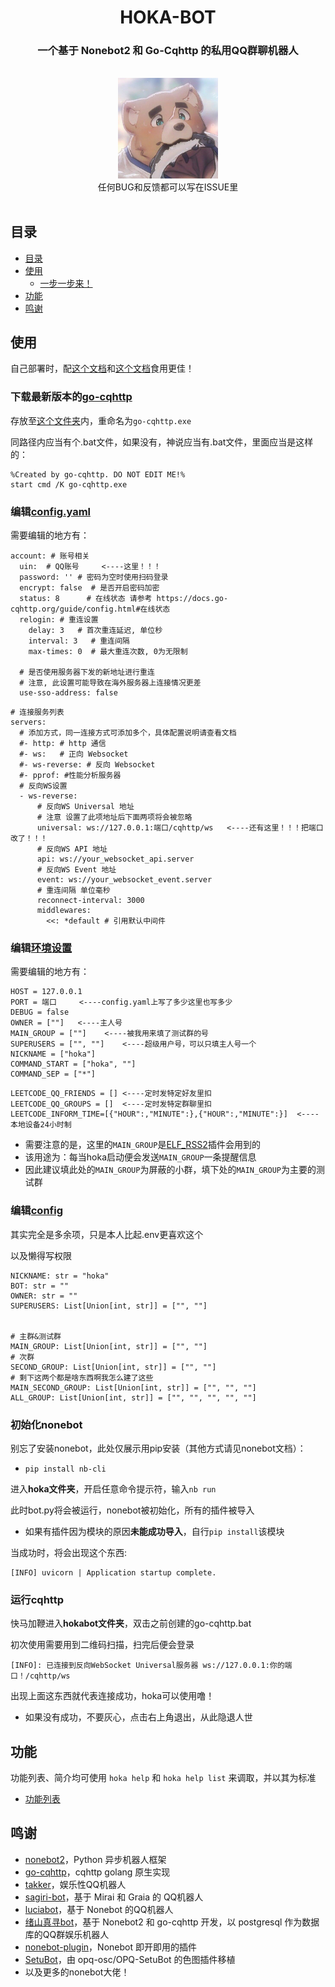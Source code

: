 <div align="center">
    <h1>HOKA-BOT</h1>
</div>

<div align="center">
    <h3>一个基于 Nonebot2 和 Go-Cqhttp 的私用QQ群聊机器人</h3>
    <br>
    <img width="160" src="docs/HOKA现头像.jpg" alt="logo">
    </br>
    <div>任何BUG和反馈都可以写在ISSUE里</div>
    <br>
</div>

## 目录
  * [目录](#目录)
  * [使用](#使用)
    + [一步一步来！](#下载最新版本的go-cqhttp)
  * [功能](#功能)
  * [鸣谢](#鸣谢)

## 使用

自己部署时，配[这个文档](https://v2.nonebot.dev/)和[这个文档](https://docs.go-cqhttp.org/)食用更佳！

### 下载最新版本的[go-cqhttp](https://github.com/Mrs4s/go-cqhttp/releases)

存放至[这个文件夹](hokabot/)内，重命名为```go-cqhttp.exe```

同路径内应当有个.bat文件，如果没有，神说应当有.bat文件，里面应当是这样的：

```
%Created by go-cqhttp. DO NOT EDIT ME!%
start cmd /K go-cqhttp.exe
```

### 编辑[config.yaml](hokabot/config.yml)

需要编辑的地方有：

```
account: # 账号相关
  uin:  # QQ账号     <----这里！！！
  password: '' # 密码为空时使用扫码登录
  encrypt: false  # 是否开启密码加密
  status: 8      # 在线状态 请参考 https://docs.go-cqhttp.org/guide/config.html#在线状态
  relogin: # 重连设置
    delay: 3   # 首次重连延迟, 单位秒
    interval: 3   # 重连间隔
    max-times: 0  # 最大重连次数, 0为无限制

  # 是否使用服务器下发的新地址进行重连
  # 注意, 此设置可能导致在海外服务器上连接情况更差
  use-sso-address: false
```

```
# 连接服务列表
servers:
  # 添加方式，同一连接方式可添加多个，具体配置说明请查看文档
  #- http: # http 通信
  #- ws:   # 正向 Websocket
  #- ws-reverse: # 反向 Websocket
  #- pprof: #性能分析服务器
  # 反向WS设置
  - ws-reverse:
      # 反向WS Universal 地址
      # 注意 设置了此项地址后下面两项将会被忽略
      universal: ws://127.0.0.1:端口/cqhttp/ws   <----还有这里！！！把端口改了！！！
      # 反向WS API 地址
      api: ws://your_websocket_api.server
      # 反向WS Event 地址
      event: ws://your_websocket_event.server
      # 重连间隔 单位毫秒
      reconnect-interval: 3000
      middlewares:
        <<: *default # 引用默认中间件
```

### 编辑[环境设置](hoka/.env)

需要编辑的地方有：

```
HOST = 127.0.0.1
PORT = 端口     <----config.yaml上写了多少这里也写多少
DEBUG = false
OWNER = [""]   <----主人号
MAIN_GROUP = [""]    <----被我用来填了测试群的号
SUPERUSERS = ["", ""]    <----超级用户号，可以只填主人号一个
NICKNAME = ["hoka"]
COMMAND_START = ["hoka", ""]
COMMAND_SEP = ["*"]
```

```
LEETCODE_QQ_FRIENDS = [] <----定时发特定好友里扣
LEETCODE_QQ_GROUPS = []  <----定时发特定群聊里扣
LEETCODE_INFORM_TIME=[{"HOUR":,"MINUTE":},{"HOUR":,"MINUTE":}]  <----本地设备24小时制
```

- 需要注意的是，这里的```MAIN_GROUP```是[ELF_RSS2](hoka/src/plugins/ELF_RSS2/)插件会用到的
- 该用途为：每当hoka启动便会发送```MAIN_GROUP```一条提醒信息
- 因此建议填此处的```MAIN_GROUP```为屏蔽的小群，填下处的```MAIN_GROUP```为主要的测试群

### 编辑[config](hoka/config/config.py)

其实完全是多余项，只是本人比起.env更喜欢这个

以及懒得写权限

```
NICKNAME: str = "hoka"
BOT: str = ""
OWNER: str = ""
SUPERUSERS: List[Union[int, str]] = ["", ""]


# 主群&测试群
MAIN_GROUP: List[Union[int, str]] = ["", ""]
# 次群
SECOND_GROUP: List[Union[int, str]] = ["", ""]
# 剩下这两个都是啥东西啊我怎么建了这些
MAIN_SECOND_GROUP: List[Union[int, str]] = ["", "", ""]
ALL_GROUP: List[Union[int, str]] = ["", "", "", "", ""]
```

### 初始化nonebot

别忘了安装nonebot，此处仅展示用pip安装（其他方式请见nonebot文档）：

- ```pip install nb-cli```

进入**hoka文件夹**，开启任意命令提示符，输入```nb run```

此时bot.py将会被运行，nonebot被初始化，所有的插件被导入

- 如果有插件因为模块的原因**未能成功导入**，自行```pip install```该模块

当成功时，将会出现这个东西:

```
[INFO] uvicorn | Application startup complete.
```

### 运行cqhttp

快马加鞭进入**hokabot文件夹**，双击之前创建的go-cqhttp.bat

初次使用需要用到二维码扫描，扫完后便会登录

```
[INFO]: 已连接到反向WebSocket Universal服务器 ws://127.0.0.1:你的端口！/cqhttp/ws
```

出现上面这东西就代表连接成功，hoka可以使用噜！

- 如果没有成功，不要灰心，点击右上角退出，从此隐退人世

## 功能

功能列表、简介均可使用 ```hoka help``` 和 ```hoka help list``` 来调取，并以其为标准

- [功能列表](docs/functions.md)

## 鸣谢

- [nonebot2](https://github.com/nonebot/nonebot2)，Python 异步机器人框架
- [go-cqhttp](https://github.com/Mrs4s/go-cqhttp)，cqhttp golang 原生实现
- [takker](https://github.com/FYWinds/takker)，娱乐性QQ机器人
- [sagiri-bot](https://github.com/SAGIRI-kawaii/sagiri-bot)，基于 Mirai 和 Graia 的 QQ机器人
- [luciabot](https://github.com/Box-s-ville/luciabot)，基于 Nonebot 的QQ机器人
- [绪山真寻bot](https://github.com/HibiKier/zhenxun_bot)，基于 Nonebot2 和 go-cqhttp 开发，以 postgresql 作为数据库的QQ群娱乐机器人
- [nonebot-plugin](https://github.com/fz6m/nonebot-plugin)，Nonebot 即开即用的插件
- [SetuBot](https://github.com/yuban10703/setu-nonebot2)，由 opq-osc/OPQ-SetuBot 的色图插件移植
- 以及更多的nonebot大佬！
